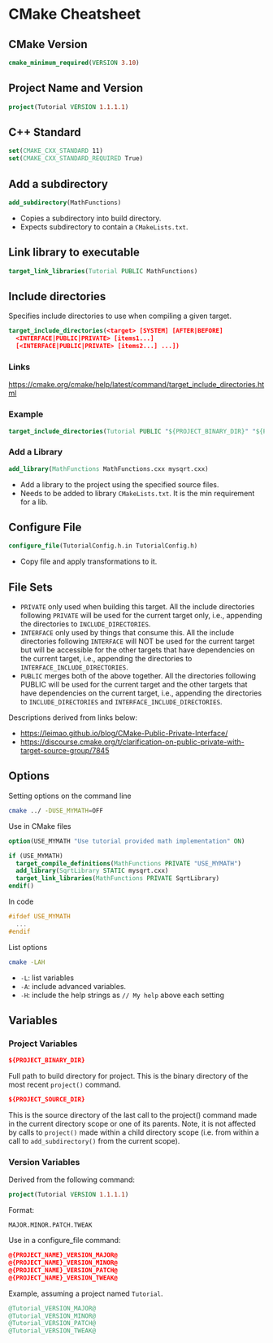 # CMake Cheatsheet

## CMake Version

```cmake
cmake_minimum_required(VERSION 3.10)
```

## Project Name and Version

```cmake
project(Tutorial VERSION 1.1.1.1)
```

## C++ Standard

```cmake
set(CMAKE_CXX_STANDARD 11)
set(CMAKE_CXX_STANDARD_REQUIRED True)
```

## Add a subdirectory

```cmake
add_subdirectory(MathFunctions)
```

* Copies a subdirectory into build directory.
* Expects subdirectory to contain a `CMakeLists.txt`.

## Link library to executable

```cmake
target_link_libraries(Tutorial PUBLIC MathFunctions)
```

## Include directories

Specifies include directories to use when compiling a given target.

```cmake
target_include_directories(<target> [SYSTEM] [AFTER|BEFORE]
  <INTERFACE|PUBLIC|PRIVATE> [items1...]
  [<INTERFACE|PUBLIC|PRIVATE> [items2...] ...])
```

### Links

https://cmake.org/cmake/help/latest/command/target_include_directories.html

### Example

```cmake
target_include_directories(Tutorial PUBLIC "${PROJECT_BINARY_DIR}" "${PROJECT_SOURCE_DIR}/MathFunctions")
```

### Add a Library

```cmake
add_library(MathFunctions MathFunctions.cxx mysqrt.cxx)
```

* Add a library to the project using the specified source files.
* Needs to be added to library `CMakeLists.txt`. It is the min requirement for a lib.

## Configure File

```cmake
configure_file(TutorialConfig.h.in TutorialConfig.h)
```

* Copy file and apply transformations to it.

## File Sets

* `PRIVATE` only used when building this target. All the include directories following `PRIVATE` will be used for the current target only, i.e., appending the directories to `INCLUDE_DIRECTORIES`.
* `INTERFACE` only used by things that consume this. All the include directories following `INTERFACE` will NOT be used for the current target but will be accessible for the other targets that have dependencies on the current target, i.e., appending the directories to `INTERFACE_INCLUDE_DIRECTORIES`.
* `PUBLIC` merges both of the above together. All the directories following PUBLIC will be used for the current target and the other targets that have dependencies on the current target, i.e., appending the directories to `INCLUDE_DIRECTORIES` and `INTERFACE_INCLUDE_DIRECTORIES`.

Descriptions derived from links below:

* https://leimao.github.io/blog/CMake-Public-Private-Interface/
* https://discourse.cmake.org/t/clarification-on-public-private-with-target-source-group/7845

## Options

Setting options on the command line

```bash
cmake ../ -DUSE_MYMATH=OFF
```

Use in CMake files

```cmake
option(USE_MYMATH "Use tutorial provided math implementation" ON)

if (USE_MYMATH)
  target_compile_definitions(MathFunctions PRIVATE "USE_MYMATH")
  add_library(SqrtLibrary STATIC mysqrt.cxx)
  target_link_libraries(MathFunctions PRIVATE SqrtLibrary)
endif()
```

In code

```cpp
#ifdef USE_MYMATH
  ...
#endif
```

List options

```bash
cmake -LAH
```

* `-L`: list variables
* `-A`: include advanced variables.
* `-H`: include the help strings as `// My help` above each setting

## Variables

### Project Variables

```cmake
${PROJECT_BINARY_DIR}
```

Full path to build directory for project. This is the binary directory of the most recent `project()` command.

```cmake
${PROJECT_SOURCE_DIR}
```

This is the source directory of the last call to the project() command made in the current directory scope or one of its parents. Note, it is not affected by calls to `project()` made within a child directory scope (i.e. from within a call to `add_subdirectory()` from the current scope).

### Version Variables

Derived from the following command:

```cmake
project(Tutorial VERSION 1.1.1.1)
```

Format:

```
MAJOR.MINOR.PATCH.TWEAK
```

Use in a configure_file command:

```cmake
@{PROJECT_NAME}_VERSION_MAJOR@
@{PROJECT_NAME}_VERSION_MINOR@
@{PROJECT_NAME}_VERSION_PATCH@
@{PROJECT_NAME}_VERSION_TWEAK@
```

Example, assuming a project named `Tutorial`.

```cmake
@Tutorial_VERSION_MAJOR@
@Tutorial_VERSION_MINOR@
@Tutorial_VERSION_PATCH@
@Tutorial_VERSION_TWEAK@
```
